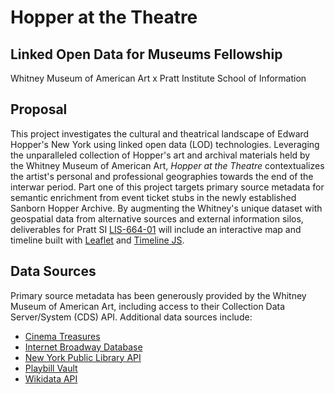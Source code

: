 # Hopper at the Theatre

## Linked Open Data for Museums Fellowship
Whitney Museum of American Art x Pratt Institute School of Information

## Proposal
This project investigates the cultural and theatrical landscape of Edward Hopper's New York using linked open data (LOD) technologies. Leveraging the unparalleled collection of Hopper's art and archival materials held by the Whitney Museum of American Art, *Hopper at the Theatre* contextualizes the artist's personal and professional geographies towards the end of the interwar period. Part one of this project targets primary source metadata for semantic enrichment from event ticket stubs in the newly established Sanborn Hopper Archive. By augmenting the Whitney's unique dataset with geospatial data from alternative sources and external information silos, deliverables for Pratt SI [LIS-664-01](http://pfch.nyc/) will include an interactive map and timeline built with [Leaflet](http://leafletjs.com/) and [Timeline JS](https://timeline.knightlab.com/).

## Data Sources
Primary source metadata has been generously provided by the Whitney Museum of American Art, including access to their Collection Data Server/System (CDS) API. Additional data sources include:
* [Cinema Treasures](http://cinematreasures.org/)
* [Internet Broadway Database](https://www.ibdb.com/)
* [New York Public Library API](http://api.repo.nypl.org/)
* [Playbill Vault](http://www.playbill.com/vault)
* [Wikidata API](https://www.wikidata.org/w/api.php)